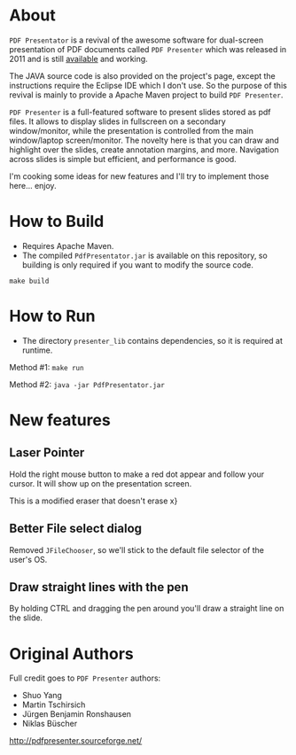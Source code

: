 # About

`PDF Presentator` is a revival of the awesome software for dual-screen presentation of PDF documents called `PDF Presenter`
which was released in 2011 and is still [available](http://pdfpresenter.sourceforge.net) and working.

The JAVA source code is also provided on the project's page, except the instructions require the Eclipse IDE which I don't use.
So the purpose of this revival is mainly to provide a Apache Maven project to build `PDF Presenter`.

`PDF Presenter` is a full-featured software to present slides stored as pdf files.
It allows to display slides in fullscreen on a secondary window/monitor, while the presentation is controlled from the main window/laptop screen/monitor.
The novelty here is that you can draw and highlight over the slides, create annotation margins, and more.
Navigation across slides is simple but efficient, and
performance is good.

I'm cooking some ideas for new features and I'll try to implement those here... enjoy.

# How to Build

* Requires Apache Maven.
* The compiled `PdfPresentator.jar` is available on this repository, so building is only required if you want to modify the source code.

`make build`


# How to Run


* The directory `presenter_lib` contains dependencies, so it is required at runtime.

Method #1: `make run`

Method #2: `java -jar PdfPresentator.jar`

# New features

## Laser Pointer

Hold the right mouse button to make a red dot appear and follow your cursor.
It will show up on the presentation screen.

This is a modified eraser that doesn't erase x}

## Better File select dialog

Removed `JFileChooser`, so we'll stick to the default file selector of the user's OS.

## Draw straight lines with the pen

By holding CTRL and dragging the pen around you'll draw a straight line on the slide.

# Original Authors

Full credit goes to `PDF Presenter` authors:

* Shuo Yang
* Martin Tschirsich
* Jürgen Benjamin Ronshausen
* Niklas Büscher

http://pdfpresenter.sourceforge.net/
